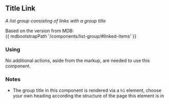 ## Title Link

*A list group consisting of links with a group title*

Based on the version from MDB:<br>
{{ mdbootstrapPath '/components/list-group/#linked-items' }}

### Using

No additional actions, aside from the markup, are needed to use this component.

### Notes

* The group title in this component is rendered via a `h1` element, choose your own heading according the structure of the page this element is in

